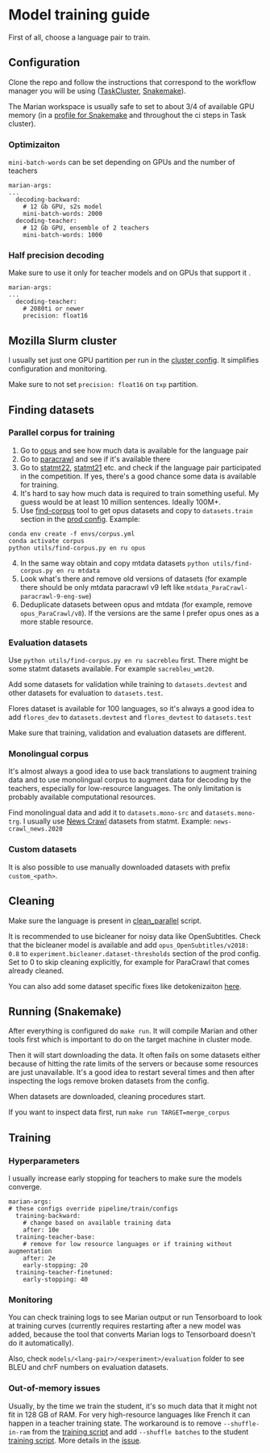 # Model training guide

First of all, choose a language pair to train.

## Configuration
Clone the repo and follow the instructions that correspond to the workflow manager you will be using 
([TaskCluster](task-cluster.md), [Snakemake](snakemake.md)).

The Marian workspace is usually safe to set to about 3/4 of available GPU memory 
(in a [profile for Snakemake](/pipeline/train/train.sh) and throughout the ci steps in Task cluster).

### Optimizaiton

`mini-batch-words` can be set depending on GPUs and the number of teachers
```
marian-args:
...
  decoding-backward:
    # 12 Gb GPU, s2s model
    mini-batch-words: 2000
  decoding-teacher:
    # 12 Gb GPU, ensemble of 2 teachers
    mini-batch-words: 1000
```

### Half precision decoding

Make sure to use it only for teacher models and on GPUs that support it .
```
marian-args:
...
  decoding-teacher:
    # 2080ti or newer
    precision: float16
```

## Mozilla Slurm cluster

I usually set just one GPU partition per run in the [cluster config](https://github.com/mozilla/firefox-translations-training/blob/main/pipeline/train/train.sh). It simplifies configuration and monitoring.

Make sure to not set `precision: float16` on `txp` partition.



## Finding datasets

### Parallel corpus for training
1. Go to [opus](https://opus.nlpl.eu/) and see how much data is available for the language pair
2. Go to [paracrawl](https://paracrawl.eu/) and see if it's available there
3. Go to [statmt22](https://www.statmt.org/wmt22/translation-task.html), [statmt21](https://www.statmt.org/wmt21/translation-task.html) etc. and check if the language pair participated in the competition. If yes, there's a good chance some data is available for training.
4. It's hard to say how much data is required to train something useful. My guess would be at least 10 million sentences. Ideally 100M+.
5. Use [find-corpus](https://github.com/mozilla/firefox-translations-training/blob/main/pipeline/utils/find-corpus.py) tool to get opus datasets and copy to `datasets.train` section in the [prod config](https://github.com/mozilla/firefox-translations-training/blob/main/configs/config.prod.yml).
Example:
```
conda env create -f envs/corpus.yml 
conda activate corpus
python utils/find-corpus.py en ru opus
```
4. In the same way obtain and copy mtdata datasets `python utils/find-corpus.py en ru mtdata`
5. Look what's there and remove old versions of datasets (for example there should be only mtdata paracrawl v9 left like `mtdata_ParaCrawl-paracrawl-9-eng-swe`)
6. Deduplicate datasets between opus and mtdata (for example, remove `opus_ParaCrawl/v8`). If the versions are the same I prefer opus ones as a more stable resource.

### Evaluation datasets
Use `python utils/find-corpus.py en ru sacrebleu` first. There might be some statmt datasets available. For example `sacrebleu_wmt20`. 

Add some datasets for validation while training to `datasets.devtest` and other datasets for evaluation to `datasets.test`.

Flores dataset is available for 100 languages, so it's always a good idea to add `flores_dev` to `datasets.devtest` and `flores_devtest` to `datasets.test`

Make sure that training, validation and evaluation datasets are different.

### Monolingual corpus
It's almost always a good idea to use back translations to augment training data and to use monolingual corpus to augment data for decoding by the teachers, especially for low-resource languages. The only limitation is probably available computational resources.

Find monolingual data and add it to `datasets.mono-src` and `datasets.mono-trg`. I usually use [News Crawl](https://data.statmt.org/news-crawl/) datasets from statmt. Example: `news-crawl_news.2020` 

### Custom datasets

It is also possible to use manually downloaded datasets with prefix `custom_<path>`.

## Cleaning

Make sure the language is present in [clean_parallel](https://github.com/mozilla/firefox-translations-training/blob/main/pipeline/clean/tools/clean_parallel.py#L19) script.

It is recommended to use bicleaner for noisy data like OpenSubtitles. Check that the bicleaner model is available and add `opus_OpenSubtitles/v2018: 0.8` to `experiment.bicleaner.dataset-thresholds` section of the prod config. Set to 0 to skip cleaning explicitly, for example for ParaCrawl that comes already cleaned.

You can also add some dataset specific fixes like detokenizaiton [here](https://github.com/mozilla/firefox-translations-training/tree/main/pipeline/clean/fixes).

## Running (Snakemake)

After everything is configured do `make run`. It will compile Marian and other tools first which is important to do on the target machine in cluster mode.

Then it will start downloading the data. It often fails on some datasets either because of hitting the rate limits of the servers or because some resources are just unavailable. It's a good idea to restart several times and then after inspecting the logs remove broken datasets from the config.

When datasets are downloaded, cleaning procedures start.

If you want to inspect data  first, run `make run TARGET=merge_corpus`

## Training

### Hyperparameters
I usually increase early stopping for teachers to make sure the models converge.

```
marian-args:
# these configs override pipeline/train/configs
  training-backward:
    # change based on available training data
    after: 10e
  training-teacher-base:
    # remove for low resource languages or if training without augmentation
    after: 2e
    early-stopping: 20
  training-teacher-finetuned:
    early-stopping: 40
```

### Monitoring

You can check training logs to see Marian output or run Tensorboard to look at training curves (currently requires restarting after a new model was added, because the tool that converts Marian logs to Tensorboard doesn't do it automatically). 

Also, check `models/<lang-pair>/<experiment>/evaluation` folder to see BLEU and chrF numbers on evaluation datasets.

### Out-of-memory issues

Usually, by the time we train the student, it's so much data that it might not fit in 128 GB of RAM. For very high-resource languages like French it can happen in a teacher training state. The workaround is to remove `--shuffle-in-ram` from the [training script](https://github.com/mozilla/firefox-translations-training/blob/main/pipeline/train/train.sh) and add `--shuffle batches` to the student [training script](https://github.com/mozilla/firefox-translations-training/blob/main/pipeline/train/train.sh). More details in the [issue](https://github.com/mozilla/firefox-translations-training/issues/21).
